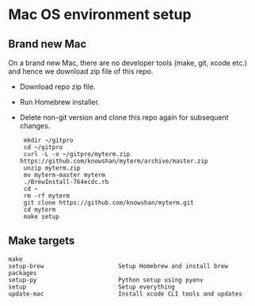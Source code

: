 # Mac OS environment setup
## Brand new Mac
On a brand new Mac, there are no developer tools (make, git, xcode etc.) and hence we download zip file of this repo.
 * Download repo zip file.
 * Run Homebrew installer.
 * Delete non-git version and clone this repo again for subsequent changes.


        mkdir ~/gitpro
        cd ~/gitpro
        curl -L -o ~/gitpro/myterm.zip https://github.com/knowshan/myterm/archive/master.zip
        unzip myterm.zip
        mv myterm-master myterm
        ./BrewInstall-764ecdc.rb
        cd ~
        rm -rf myterm
        git clone https://github.com/knowshan/myterm.git
        cd myterm
        make setup


## Make targets
	make
	setup-brew                     Setup Homebrew and install brew packages
	setup-py                       Python setup using pyenv
	setup                          Setup everything
	update-mac                     Install xcode CLI tools and updates
